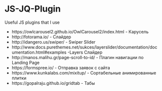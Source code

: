 # JS-JQ-Plugin
Useful JS plugins that I use
<ul>
<li>https://owlcarousel2.github.io/OwlCarousel2/index.html - Карусель</li>
<li>http://fotorama.io/ - Слайдер</li>
<li>http://idangero.us/swiper/ - Swiper Slider</li>
<li>http://www.docs.purethemes.net/sukces/layerslider/documentation/documentation.html#examples -Layers Слайдер</li>
<li>http://manos.malihu.gr/page-scroll-to-id/ - Плагин навигации по Landing Page</li>
<li>https://formspree.io/ - Отправка заявок с сайта</li>
<li>https://www.kunkalabs.com/mixitup/ - Сортабельные анимированные плитки</li>
<li>https://gopalraju.github.io/gridtab - Табы</li>
</ul>
